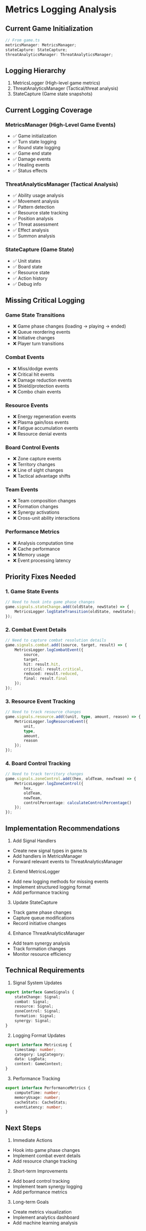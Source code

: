 # Metrics Logging Analysis

## Current Game Initialization
```typescript
// From game.ts
metricsManager: MetricsManager;
stateCapture: StateCapture;
threatAnalyticsManager: ThreatAnalyticsManager;
```

## Logging Hierarchy
1. MetricsLogger (High-level game metrics)
2. ThreatAnalyticsManager (Tactical/threat analysis)
3. StateCapture (Game state snapshots)

## Current Logging Coverage

### MetricsManager (High-Level Game Events)
- ✅ Game initialization
- ✅ Turn state logging
- ✅ Round state logging
- ✅ Game end state
- ✅ Damage events
- ✅ Healing events
- ✅ Status effects

### ThreatAnalyticsManager (Tactical Analysis)
- ✅ Ability usage analysis
- ✅ Movement analysis
- ✅ Pattern detection
- ✅ Resource state tracking
- ✅ Position analysis
- ✅ Threat assessment
- ✅ Effect analysis
- ✅ Summon analysis

### StateCapture (Game State)
- ✅ Unit states
- ✅ Board state
- ✅ Resource state
- ✅ Action history
- ✅ Debug info

## Missing Critical Logging

### Game State Transitions
- ❌ Game phase changes (loading -> playing -> ended)
- ❌ Queue reordering events
- ❌ Initiative changes
- ❌ Player turn transitions

### Combat Events
- ❌ Miss/dodge events
- ❌ Critical hit events
- ❌ Damage reduction events
- ❌ Shield/protection events
- ❌ Combo chain events

### Resource Events
- ❌ Energy regeneration events
- ❌ Plasma gain/loss events
- ❌ Fatigue accumulation events
- ❌ Resource denial events

### Board Control Events
- ❌ Zone capture events
- ❌ Territory changes
- ❌ Line of sight changes
- ❌ Tactical advantage shifts

### Team Events
- ❌ Team composition changes
- ❌ Formation changes
- ❌ Synergy activations
- ❌ Cross-unit ability interactions

### Performance Metrics
- ❌ Analysis computation time
- ❌ Cache performance
- ❌ Memory usage
- ❌ Event processing latency

## Priority Fixes Needed

### 1. Game State Events
```typescript
// Need to hook into game phase changes
game.signals.stateChange.add((oldState, newState) => {
    MetricsLogger.logStateTransition(oldState, newState);
});
```

### 2. Combat Event Details
```typescript
// Need to capture combat resolution details
game.signals.combat.add((source, target, result) => {
    MetricsLogger.logCombatEvent({
        source,
        target,
        hit: result.hit,
        critical: result.critical,
        reduced: result.reduced,
        final: result.final
    });
});
```

### 3. Resource Event Tracking
```typescript
// Need to track resource changes
game.signals.resource.add((unit, type, amount, reason) => {
    MetricsLogger.logResourceEvent({
        unit,
        type,
        amount,
        reason
    });
});
```

### 4. Board Control Tracking
```typescript
// Need to track territory changes
game.signals.zoneControl.add((hex, oldTeam, newTeam) => {
    MetricsLogger.logZoneControl({
        hex,
        oldTeam,
        newTeam,
        controlPercentage: calculateControlPercentage()
    });
});
```

## Implementation Recommendations

1. Add Signal Handlers
- Create new signal types in game.ts
- Add handlers in MetricsManager
- Forward relevant events to ThreatAnalyticsManager

2. Extend MetricsLogger
- Add new logging methods for missing events
- Implement structured logging format
- Add performance tracking

3. Update StateCapture
- Track game phase changes
- Capture queue modifications
- Record initiative changes

4. Enhance ThreatAnalyticsManager
- Add team synergy analysis
- Track formation changes
- Monitor resource efficiency

## Technical Requirements

1. Signal System Updates
```typescript
export interface GameSignals {
    stateChange: Signal;
    combat: Signal;
    resource: Signal;
    zoneControl: Signal;
    formation: Signal;
    synergy: Signal;
}
```

2. Logging Format Updates
```typescript
export interface MetricsLog {
    timestamp: number;
    category: LogCategory;
    data: LogData;
    context: GameContext;
}
```

3. Performance Tracking
```typescript
export interface PerformanceMetrics {
    computeTime: number;
    memoryUsage: number;
    cacheStats: CacheStats;
    eventLatency: number;
}
```

## Next Steps

1. Immediate Actions
- Hook into game phase changes
- Implement combat event details
- Add resource change tracking

2. Short-term Improvements
- Add board control tracking
- Implement team synergy logging
- Add performance metrics

3. Long-term Goals
- Create metrics visualization
- Implement analytics dashboard
- Add machine learning analysis 